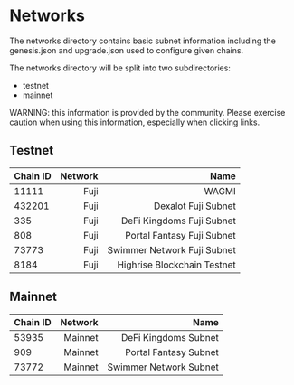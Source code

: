 # Networks

The networks directory contains basic subnet information including the genesis.json and upgrade.json used to configure given chains.

The networks directory will be split into two subdirectories:

- testnet
- mainnet

WARNING: this information is provided by the community. Please exercise caution when using this information, especially when clicking links.

## Testnet

| Chain ID | Network |                        Name |
| :------- | ------: | --------------------------: |
| 11111    |    Fuji |                       WAGMI |
| 432201   |    Fuji |         Dexalot Fuji Subnet |
| 335      |    Fuji |   DeFi Kingdoms Fuji Subnet |
| 808      |    Fuji |  Portal Fantasy Fuji Subnet |
| 73773    |    Fuji | Swimmer Network Fuji Subnet |
| 8184     |    Fuji | Highrise Blockchain Testnet |

## Mainnet

| Chain ID | Network |                   Name |
| :------- | ------: | ---------------------: |
| 53935    | Mainnet |   DeFi Kingdoms Subnet |
| 909      | Mainnet |  Portal Fantasy Subnet |
| 73772    | Mainnet | Swimmer Network Subnet |
